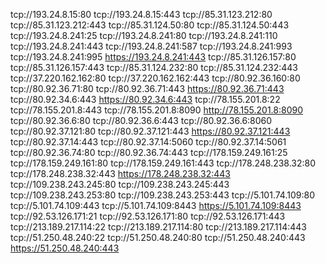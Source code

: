 tcp://193.24.8.15:80 tcp://193.24.8.15:443 tcp://85.31.123.212:80 tcp://85.31.123.212:443 tcp://85.31.124.50:80 tcp://85.31.124.50:443 tcp://193.24.8.241:25 tcp://193.24.8.241:80 tcp://193.24.8.241:110 tcp://193.24.8.241:443 tcp://193.24.8.241:587 tcp://193.24.8.241:993 tcp://193.24.8.241:995 https://193.24.8.241:443 tcp://85.31.126.157:80 tcp://85.31.126.157:443 tcp://85.31.124.232:80 tcp://85.31.124.232:443 tcp://37.220.162.162:80 tcp://37.220.162.162:443 tcp://80.92.36.160:80 tcp://80.92.36.71:80 tcp://80.92.36.71:443 https://80.92.36.71:443 tcp://80.92.34.6:443 https://80.92.34.6:443 tcp://78.155.201.8:22 tcp://78.155.201.8:443 tcp://78.155.201.8:8090 http://78.155.201.8:8090 tcp://80.92.36.6:80 tcp://80.92.36.6:443 tcp://80.92.36.6:8060 tcp://80.92.37.121:80 tcp://80.92.37.121:443 https://80.92.37.121:443 tcp://80.92.37.14:443 tcp://80.92.37.14:5060 tcp://80.92.37.14:5061 tcp://80.92.36.74:80 tcp://80.92.36.74:443 tcp://178.159.249.161:25 tcp://178.159.249.161:80 tcp://178.159.249.161:443 tcp://178.248.238.32:80 tcp://178.248.238.32:443 https://178.248.238.32:443 tcp://109.238.243.245:80 tcp://109.238.243.245:443 tcp://109.238.243.253:80 tcp://109.238.243.253:443 tcp://5.101.74.109:80 tcp://5.101.74.109:443 tcp://5.101.74.109:8443 https://5.101.74.109:8443 tcp://92.53.126.171:21 tcp://92.53.126.171:80 tcp://92.53.126.171:443 tcp://213.189.217.114:22 tcp://213.189.217.114:80 tcp://213.189.217.114:443 tcp://51.250.48.240:22 tcp://51.250.48.240:80 tcp://51.250.48.240:443 https://51.250.48.240:443
